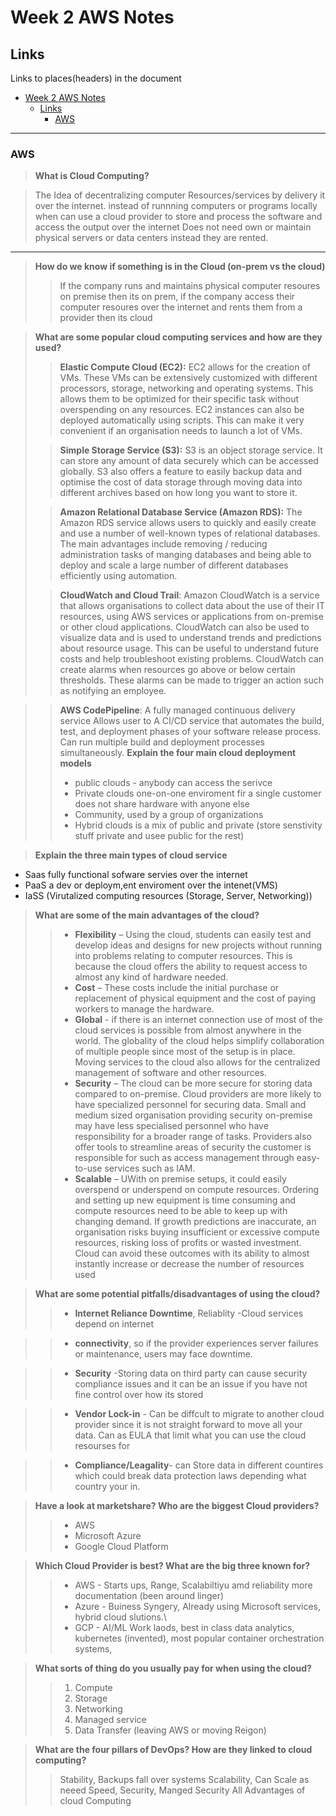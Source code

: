 # Week 2 AWS Notes 

## Links
Links to places(headers) in the document
- [Week 2 AWS Notes](#week-2-aws-notes)
  - [Links](#links)
    - [AWS](#aws)

_____






### AWS

>**What is Cloud Computing?**

>The Idea of decentralizing computer Resources/services by delivery it over the internet. instead of runnning computers or programs locally when can use a cloud provider to store and process the software and access the output over the internet Does not need own or maintain physical servers or data centers instead they are rented.
----
>**How do we know if something is in the Cloud (on-prem vs the cloud)**
>>If the company runs and maintains physical computer resoures on premise then its on prem, if the company access their computer resoures over the internet and rents them from a provider then its cloud

>**What are some popular cloud computing services and how are they used?**
>>**Elastic Compute Cloud (EC2):**  EC2 allows for the creation of VMs. These VMs can be extensively customized with different processors, storage, networking and operating systems. This allows them to be optimized for their specific task without overspending on any resources. EC2 instances can also be deployed automatically using scripts.  This can make it very convenient if an organisation needs to launch a lot of VMs.
>
>>**Simple Storage Service (S3):** S3 is an object storage service. It can store any amount of data securely which can be accessed globally. S3 also offers a feature to easily backup data and optimise the cost of data storage through moving data into different archives based on how long you want to store it.
>
>>**Amazon Relational Database Service (Amazon RDS):** The Amazon RDS service allows users to quickly and easily create and use a number of well-known types of relational databases.  The main advantages include removing / reducing administration tasks of manging databases and being able to deploy and scale a large number of different databases efficiently using automation.
>
>>**CloudWatch and Cloud Trail**: Amazon CloudWatch is a service that allows organisations to collect data about the use of their IT resources, using AWS services or applications from on-premise or other cloud applications. 
CloudWatch can also be used to visualize data and is used to understand trends and predictions about resource usage. This can be useful to understand future costs and help troubleshoot existing problems. CloudWatch can create alarms when resources go above or below certain thresholds. These alarms can be made to trigger an action such as notifying an employee.

>>**AWS CodePipeline**: A fully managed continuous  delivery service
Allows user to  A CI/CD service
that automates the build, test, and deployment phases of your software release process.
Can run multiple build and deployment processes simultaneously.
>**Explain the four main cloud deployment models**
  >>* public clouds - anybody can access the serivce
  >>* Private clouds one-on-one enviroment fir a single customer does not share   hardware with anyone else
  >>* Community, used by a group of organizations
  >>* Hybrid clouds is a mix of public and private (store senstivity stuff private and usee public for the rest)
 


>**Explain the three main types of cloud service**
* Saas fully functional sofware servies over the internet
* PaaS a dev or deploym,ent enviroment over the intenet(VMS)
* IaSS (Virutalized  computing resources (Storage, Server, Networking))

>**What are some of the main advantages of the cloud?**
>>* **Flexibility** – Using the cloud, students can easily test and develop ideas and designs for new projects without running into problems relating to computer resources. This is because the cloud offers the ability to request access to almost any kind of hardware needed. 
>>* **Cost** –  These costs include the initial purchase or replacement of physical equipment and the cost of paying workers to manage the hardware. 
 >> * **Global** - if there is an internet connection use of most of the cloud services is possible from almost anywhere in the world. 
  The globality of the cloud helps simplify collaboration of multiple people since most of the setup is in place.  Moving services to the cloud also allows for the centralized management of software and other resources. 
>>* **Security** – The cloud can be more secure for storing data compared to on-premise.  Cloud providers are more likely to have specialized personnel for securing data.  Small and medium sized organisation providing security on-premise may have less specialised personnel who have responsibility for a broader range of tasks. 
  Providers also offer tools to streamline areas of security the customer is responsible for such as access management through easy-to-use services such as IAM. 
>> * **Scalable** – UWith on premise setups, it could easily overspend or underspend on compute resources.   Ordering and setting up new equipment is time consuming and compute resources need to be able to keep up with changing demand.  If growth predictions are inaccurate, an organisation risks buying insufficient or excessive compute resources, risking loss of profits or wasted investment. Cloud can avoid these outcomes with its ability to almost instantly increase or decrease the number of resources used

>**What are some potential pitfalls/disadvantages of using the cloud?**
  >>* **Internet Reliance Downtime**, Reliablity -Cloud services depend on internet 

  >>* **connectivity**, so if the provider experiences server failures or maintenance, users may face downtime.

>>* **Security** -Storing data on third party can cause security compliance issues and it can be an issue if you have not fine control over how its stored

>>* **Vendor Lock-in** - Can be diffcult to migrate to another cloud provider since it is not straight forward to move all your data. Can as EULA that limit what you can use the cloud resourses for

>>* **Compliance/Leagality**- can Store data in different countires which could break data protection laws depending what country your in.

>**Have a look at marketshare? Who are the biggest Cloud providers?**
>>* AWS
>>* Microsoft Azure
>>* Google Cloud Platform

>**Which Cloud Provider is best? What are the big three known for?**
>>* AWS - Starts ups, Range, Scalabiltiyu amd reliability more documentation (been around linger)
>>* Azure - Buiness  Syngery, Already using Microsoft services, hybrid cloud slutions.\
>>* GCP - AI/ML Work laods, best in class data analytics, kubernetes (invented), most popular container orchestration systems,

>**What sorts of thing do you usually pay for when using the cloud?**
>>1. Compute
>>1. Storage
>>1. Networking
>>1. Managed service
>>1. Data Transfer (leaving AWS or moving Reigon)
  



>**What are the four pillars of DevOps? How are they linked to cloud computing?**
  >>Stability, Backups fall over systems
  >>Scalability, Can Scale as neeed
  >>Speed, 
  >>Security, Manged Security 
  >> All Advantages of cloud Computing
